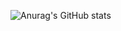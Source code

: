 ![Anurag's GitHub stats](https://github-readme-stats-sigma-five.vercel.app/api?username=daboynb&show_icons=true&theme=gruvbox)
